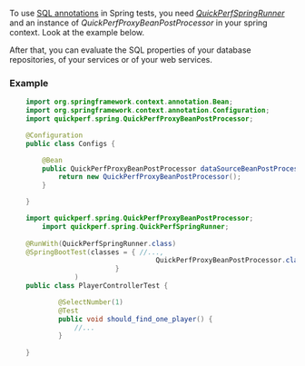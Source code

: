 To use [SQL annotations](https://github.com/quick-perf/doc/wiki/SQL-annotations) in Spring tests, you need *[QuickPerfSpringRunner](https://github.com/quick-perf/doc/wiki/JUnit-4--&-Spring)* and an instance of *QuickPerfProxyBeanPostProcessor* in your spring context. Look at the example below.<br> 

After that, you can evaluate the SQL properties of your database repositories, of your services or of your web services.

### Example
```java
	import org.springframework.context.annotation.Bean;
	import org.springframework.context.annotation.Configuration;
	import quickperf.spring.QuickPerfProxyBeanPostProcessor;

	@Configuration
	public class Configs {

		@Bean
		public QuickPerfProxyBeanPostProcessor dataSourceBeanPostProcessor() {
			return new QuickPerfProxyBeanPostProcessor();
		}

	}
```
	
```java
	import quickperf.spring.QuickPerfProxyBeanPostProcessor;
        import quickperf.spring.QuickPerfSpringRunner;
	
	@RunWith(QuickPerfSpringRunner.class)
	@SpringBootTest(classes = { //...,
                                    QuickPerfProxyBeanPostProcessor.class
                          }
                )
	public class PlayerControllerTest {

            @SelectNumber(1)
            @Test
            public void should_find_one_player() {
                //...
            }
		
	}
```